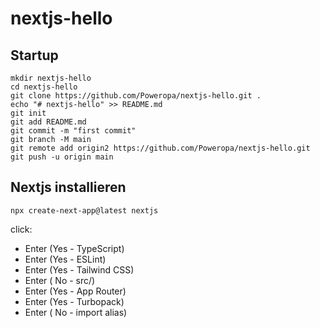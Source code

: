 # nextjs-hello

## Startup

```
mkdir nextjs-hello
cd nextjs-hello
git clone https://github.com/Poweropa/nextjs-hello.git .
echo "# nextjs-hello" >> README.md
git init
git add README.md
git commit -m "first commit"
git branch -M main
git remote add origin2 https://github.com/Poweropa/nextjs-hello.git
git push -u origin main
```

## Nextjs installieren

```
npx create-next-app@latest nextjs
```

click:

- Enter (Yes - TypeScript)
- Enter (Yes - ESLint)
- Enter (Yes - Tailwind CSS)
- Enter ( No - src/)
- Enter (Yes - App Router)
- Enter (Yes - Turbopack)
- Enter ( No - import alias)
